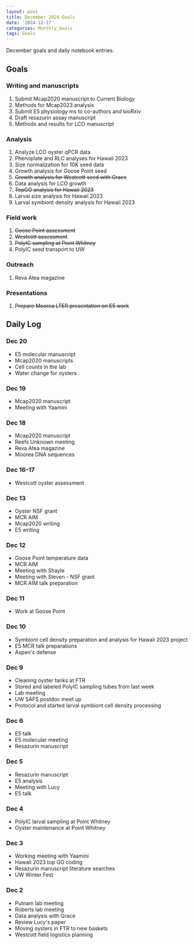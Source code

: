 ```yaml
---
layout: post
title: December 2024 Goals
date: '2024-12-17'
categories: Monthly_Goals
tags: Goals
---
```


December goals and daily notebook entries. 

## Goals  

### Writing and manuscripts 
              
1. Submit Mcap2020 manuscript to Current Biology
2. Methods for Mcap2023 analysis
3. Submit E5 physiology ms to co-authors and bioRxiv 
5. Draft resazurin assay manuscript
6. Methods and results for LCO manuscript 

### Analysis

1. Analyze LCO oyster qPCR data
2. Phenoplate and RLC analyses for Hawaii 2023
3. Size normalization for 10K seed data 
4. Growth analysis for Goose Point seed
5. ~~Growth analysis for Westcott seed with Grace~~
6. Data analysis for LCO growth 
7. ~~TopGO analysis for Hawaii 2023~~
8. Larval size analysis for Hawaii 2023
9. Larval symbiont density analysis for Hawaii 2023

### Field work 

1. ~~Goose Point assessment~~
2. ~~Westcott assessment~~ 
3. ~~PolyIC sampling at Point Whitney~~
4. PolyIC seed transport to UW 

### Outreach 

1. Reva Atea magazine 

### Presentations 

1. ~~Prepare Moorea LTER presentation on E5 work~~ 

## **Daily Log**   

### Dec 20

- E5 molecular manuscript
- Mcap2020 manuscripts
- Cell counts in the lab 
- Water change for oysters 

### Dec 19

- Mcap2020 manuscript
- Meeting with Yaamini

### Dec 18

- Mcap2020 manuscript
- Reefs Unknown meeting
- Reva Atea magazine 
- Moorea DNA sequences

### Dec 16-17

- Westcott oyster assessment

### Dec 13 

- Oyster NSF grant 
- MCR AIM
- Mcap2020 writing
- E5 writing

### Dec 12 

- Goose Point temperature data 
- MCR AIM
- Meeting with Shayle
- Meeting with Steven - NSF grant 
- MCR AIM talk preparation

### Dec 11 

- Work at Goose Point 

### Dec 10 

- Symbiont cell density preparation and analysis for Hawaii 2023 project
- E5 MCR talk preparations
- Aspen's defense 

### Dec 9 

- Cleaning oyster tanks at FTR 
- Stored and labeled PolyIC sampling tubes from last week
- Lab meeting 
- UW SAFS postdoc meet up 
- Protocol and started larval symbiont cell density processing

### Dec 6 

- E5 talk
- E5 molecular meeting 
- Resazurin manuscript 

### Dec 5 

- Resazurin manuscript 
- E5 analysis 
- Meeting with Lucy 
- E5 talk

### Dec 4 

- PolyIC larval sampling at Point Whitney 
- Oyster maintenance at Point Whitney

### Dec 3 

- Working meeting with Yaamini
- Hawaii 2023 top GO coding 
- Resazurin manuscript literature searches
- UW Winter Fest  

### Dec 2 

- Putnam lab meeting 
- Roberts lab meeting 
- Data analysis with Grace 
- Review Lucy's paper
- Moving oysters in FTR to new baskets 
- Westcott field logistics planning 
